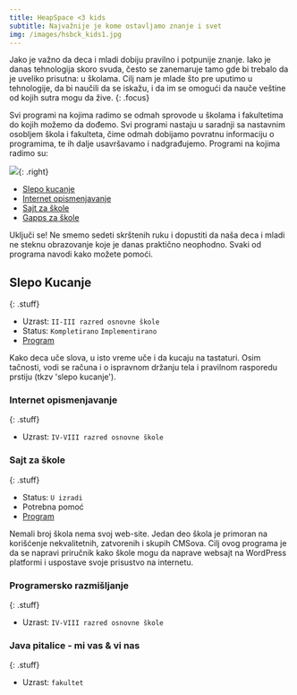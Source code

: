 ```yaml
---
title: HeapSpace <3 kids
subtitle: Najvažnije je kome ostavljamo znanje i svet
img: /images/hsbck_kids1.jpg
---
```


Jako je važno da deca i mladi dobiju pravilno i potpunije znanje. Iako
je danas tehnologija skoro svuda, često se zanemaruje tamo
gde bi trebalo da je uveliko prisutna: u školama. Cilj nam je
mlade što pre uputimo u tehnologije, da bi naučili da se iskažu, i da
im se omogući da nauče veštine od kojih sutra mogu da žive.
{: .focus}

Svi programi na kojima radimo se odmah sprovode u školama i fakultetima do kojih
možemo da dođemo. Svi programi nastaju u saradnji sa nastavnim osobljem škola i
fakulteta, čime odmah dobijamo povratnu informaciju o programima, te ih
dalje usavršavamo i nadgrađujemo. Programi na kojima radimo su:

![](/images/arrow1.png){: .right}

+ [Slepo kucanje](#slepo-kucanje)
+ [Internet opismenjavanje](#internet-opismenjavanje)
+ [Sajt za škole](#sajt-za-kole)
+ [Gapps za škole]()

Uključi se! Ne smemo sedeti skrštenih ruku i dopustiti da naša deca i mladi
ne steknu obrazovanje koje je danas praktično neophodno. Svaki od programa
navodi kako možete pomoći.


## Slepo Kucanje
{: .stuff}

+ Uzrast: `II-III razred osnovne škole`
+ Status: `Kompletirano` `Implementirano`
+ [Program](slepo-kucanje)

Kako deca uče slova, u isto vreme uče i da kucaju na tastaturi.
Osim tačnosti, vodi se računa i o ispravnom držanju tela i
pravilnom rasporedu prstiju (tkzv 'slepo kucanje').

### Internet opismenjavanje
{: .stuff}

+ Uzrast: `IV-VIII razred osnovne škole`

### Sajt za škole
{: .stuff}
+ Status: `U izradi`
+ Potrebna pomoć
+ [Program](sajt-za-skole)

Nemali broj škola nema svoj web-site. Jedan deo škola je primoran na korišćenje
nekvalitetnih, zatvorenih i skupih CMSova. Cilj ovog programa je da se napravi priručnik
kako škole mogu da naprave websajt na WordPress platformi i uspostave svoje
prisustvo na internetu.

### Programersko razmišljanje
{: .stuff}

+ Uzrast: `IV-VIII razred osnovne škole`

### Java pitalice - mi vas & vi nas
{: .stuff}

+ Uzrast: `fakultet`